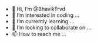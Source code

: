 - 👋 Hi, I’m @BhavikTrvd
- 👀 I’m interested in coding ...
- 🌱 I’m currently learning ...
- 💞️ I’m looking to collaborate on ...
- 📫 How to reach me ...

<!---
BhavikTrvd/BhavikTrvd is a ✨ special ✨ repository because its `README.md` (this file) appears on your GitHub profile.
You can click the Preview link to take a look at your changes.
--->
